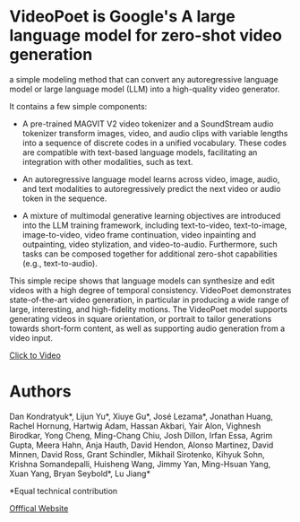 # VideoPoet is Google's A large language model for zero-shot video generation

a simple modeling method that can convert any autoregressive language model or large language model (LLM) into a high-quality video generator. 

It contains a few simple components:

 - A pre-trained MAGVIT V2 video tokenizer and a SoundStream audio tokenizer transform images, video, and audio clips with variable lengths into a sequence of discrete codes in a unified vocabulary. These codes are compatible with text-based language models, facilitating an integration with other modalities, such as text.

 - An autoregressive language model learns across video, image, audio, and text modalities to autoregressively predict the next video or audio token in the sequence.

 - A mixture of multimodal generative learning objectives are introduced into the LLM training framework, including text-to-video, text-to-image, image-to-video, video frame continuation, video inpainting and outpainting, video stylization, and video-to-audio. Furthermore, such tasks can be composed together for additional zero-shot capabilities (e.g., text-to-audio).

This simple recipe shows that language models can synthesize and edit videos with a high degree of temporal consistency. VideoPoet demonstrates state-of-the-art video generation, in particular in producing a wide range of large, interesting, and high-fidelity motions. The VideoPoet model supports generating videos in square orientation, or portrait to tailor generations towards short-form content, as well as supporting audio generation from a video input.

[Click to Video](https://storage.googleapis.com/googwebreview.appspot.com/grow-ext-cloud-images-uploads/2z73455wyhhm-1mtsV1LWXSHTiEABiYXKQx-08df0dcc93bdb403ca30f844d0a927e9-videopoet_header_video_35F06F4F.mp4)

# Authors

Dan Kondratyuk*, Lijun Yu*, Xiuye Gu*, José Lezama*, Jonathan Huang, Rachel Hornung, Hartwig Adam, Hassan Akbari, Yair Alon, Vighnesh Birodkar, Yong Cheng, Ming-Chang Chiu, Josh Dillon, Irfan Essa, Agrim Gupta, Meera Hahn, Anja Hauth, David Hendon, Alonso Martinez, David Minnen, David Ross, Grant Schindler, Mikhail Sirotenko, Kihyuk Sohn, Krishna Somandepalli, Huisheng Wang, Jimmy Yan, Ming-Hsuan Yang, Xuan Yang, Bryan Seybold*, Lu Jiang*

*Equal technical contribution

[Offfical Website](https://sites.research.google/videopoet/)
